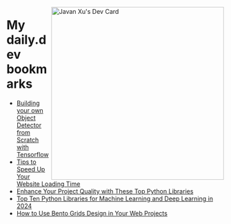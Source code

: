 
<a href="https://app.daily.dev/JavanXU"><img align="right" src="https://api.daily.dev/devcards/e45a150971844cd6959a94bb94e861ea.png?r=quw" width="400" alt="Javan Xu's Dev Card"/></a>

# My daily.dev bookmarks
<!-- daily.dev BOOKMARKS:START -->
- [Building your own Object Detector from Scratch with Tensorflow](https://app.daily.dev/posts/o5b5uES4P?utm_source=rss&utm_medium=bookmarks&utm_campaign=6ueXw3FRNQzpNtewCDbI6)
- [Tips to Speed Up Your Website Loading Time](https://app.daily.dev/posts/FOlYXzLex?utm_source=rss&utm_medium=bookmarks&utm_campaign=6ueXw3FRNQzpNtewCDbI6)
- [Enhance Your Project Quality with These Top Python Libraries](https://app.daily.dev/posts/yfRSt3bHE?utm_source=rss&utm_medium=bookmarks&utm_campaign=6ueXw3FRNQzpNtewCDbI6)
- [Top Ten Python Libraries for Machine Learning and Deep Learning in 2024](https://app.daily.dev/posts/7vqhxkxVd?utm_source=rss&utm_medium=bookmarks&utm_campaign=6ueXw3FRNQzpNtewCDbI6)
- [How to Use Bento Grids Design in Your Web Projects](https://app.daily.dev/posts/GKUOKCcuB?utm_source=rss&utm_medium=bookmarks&utm_campaign=6ueXw3FRNQzpNtewCDbI6)
<!-- daily.dev BOOKMARKS:END -->
